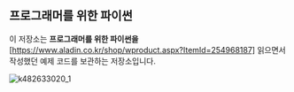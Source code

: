 ## 프로그래머를 위한 파이썬

이 저장소는 **프로그래머를 위한 파이썬을**[https://www.aladin.co.kr/shop/wproduct.aspx?ItemId=254968187] 읽으면서 작성했던 예제 코드를 보관하는 저장소입니다.

![k482633020_1](https://user-images.githubusercontent.com/14002238/110231577-e3785e00-7f5b-11eb-8022-01d21dab5b69.jpg)
